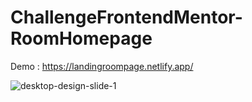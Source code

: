 # ChallengeFrontendMentor-RoomHomepage

Demo : https://landingroompage.netlify.app/

![desktop-design-slide-1](https://user-images.githubusercontent.com/56520774/125680447-b9a4aa34-58b4-4ab0-b72f-5612c9faac0f.jpg)

